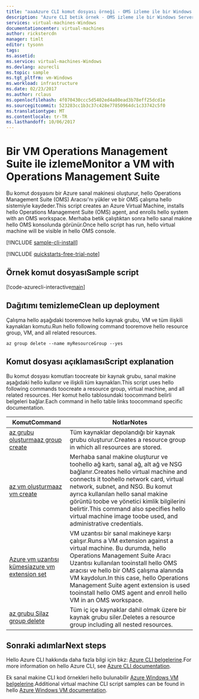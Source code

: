 ```yaml
---
title: "aaaAzure CLI komut dosyası örneği - OMS izleme ile bir Windows Server 2016 VM oluşturma | Microsoft Docs"
description: "Azure CLI betik örnek - OMS izleme ile bir Windows Server 2016 VM oluşturma"
services: virtual-machines-Windows
documentationcenter: virtual-machines
author: rickstercdn
manager: timlt
editor: tysonn
tags: 
ms.assetid: 
ms.service: virtual-machines-Windows
ms.devlang: azurecli
ms.topic: sample
ms.tgt_pltfrm: vm-Windows
ms.workload: infrastructure
ms.date: 02/23/2017
ms.author: rclaus
ms.openlocfilehash: 4f070430ccc5d5402ed4a80ead3b78eff25dcd1e
ms.sourcegitcommit: 523283cc1b3c37c428e77850964dc1c33742c5f0
ms.translationtype: MT
ms.contentlocale: tr-TR
ms.lasthandoff: 10/06/2017
---
```

# <a name="monitor-a-vm-with-operations-management-suite"></a><span data-ttu-id="4991c-103">Bir VM Operations Management Suite ile izleme</span><span class="sxs-lookup"><span data-stu-id="4991c-103">Monitor a VM with Operations Management Suite</span></span>

<span data-ttu-id="4991c-104">Bu komut dosyasını bir Azure sanal makinesi oluşturur, hello Operations Management Suite (OMS) Aracısı'nı yükler ve bir OMS çalışma hello sistemiyle kaydeder.</span><span class="sxs-lookup"><span data-stu-id="4991c-104">This script creates an Azure Virtual Machine, installs hello Operations Management Suite (OMS) agent, and enrolls hello system with an OMS workspace.</span></span> <span data-ttu-id="4991c-105">Merhaba betik çalıştıktan sonra hello sanal makine hello OMS konsolunda görünür.</span><span class="sxs-lookup"><span data-stu-id="4991c-105">Once hello script has run, hello virtual machine will be visible in hello OMS console.</span></span>

[!INCLUDE [sample-cli-install](../../../includes/sample-cli-install.md)]

[!INCLUDE [quickstarts-free-trial-note](../../../includes/quickstarts-free-trial-note.md)]

## <a name="sample-script"></a><span data-ttu-id="4991c-106">Örnek komut dosyası</span><span class="sxs-lookup"><span data-stu-id="4991c-106">Sample script</span></span>

[!code-azurecli-interactive[main](../../../cli_scripts/virtual-machine/create-vm-monitor-oms/create-windows-vm-monitor-oms.sh "Quick Create VM")]

## <a name="clean-up-deployment"></a><span data-ttu-id="4991c-107">Dağıtımı temizleme</span><span class="sxs-lookup"><span data-stu-id="4991c-107">Clean up deployment</span></span> 

<span data-ttu-id="4991c-108">Çalışma hello aşağıdaki tooremove hello kaynak grubu, VM ve tüm ilişkili kaynakları komutu.</span><span class="sxs-lookup"><span data-stu-id="4991c-108">Run hello following command tooremove hello resource group, VM, and all related resources.</span></span>

```azurecli-interactive 
az group delete --name myResourceGroup --yes
```

## <a name="script-explanation"></a><span data-ttu-id="4991c-109">Komut dosyası açıklaması</span><span class="sxs-lookup"><span data-stu-id="4991c-109">Script explanation</span></span>

<span data-ttu-id="4991c-110">Bu komut dosyası komutları toocreate bir kaynak grubu, sanal makine aşağıdaki hello kullanır ve ilişkili tüm kaynakları.</span><span class="sxs-lookup"><span data-stu-id="4991c-110">This script uses hello following commands toocreate a resource group, virtual machine, and all related resources.</span></span> <span data-ttu-id="4991c-111">Her komut hello tablosundaki toocommand belirli belgeleri bağlar.</span><span class="sxs-lookup"><span data-stu-id="4991c-111">Each command in hello table links toocommand specific documentation.</span></span>

| <span data-ttu-id="4991c-112">Komut</span><span class="sxs-lookup"><span data-stu-id="4991c-112">Command</span></span> | <span data-ttu-id="4991c-113">Notlar</span><span class="sxs-lookup"><span data-stu-id="4991c-113">Notes</span></span> |
|---|---|
| [<span data-ttu-id="4991c-114">az grubu oluşturma</span><span class="sxs-lookup"><span data-stu-id="4991c-114">az group create</span></span>](https://docs.microsoft.com/cli/azure/group#create) | <span data-ttu-id="4991c-115">Tüm kaynaklar depolandığı bir kaynak grubu oluşturur.</span><span class="sxs-lookup"><span data-stu-id="4991c-115">Creates a resource group in which all resources are stored.</span></span> |
| [<span data-ttu-id="4991c-116">az vm oluşturma</span><span class="sxs-lookup"><span data-stu-id="4991c-116">az vm create</span></span>](https://docs.microsoft.com/cli/azure/vm#create) | <span data-ttu-id="4991c-117">Merhaba sanal makine oluşturur ve toohello ağ kartı, sanal ağ, alt ağ ve NSG bağlanır.</span><span class="sxs-lookup"><span data-stu-id="4991c-117">Creates hello virtual machine and connects it toohello network card, virtual network, subnet, and NSG.</span></span> <span data-ttu-id="4991c-118">Bu komut ayrıca kullanılan hello sanal makine görüntü toobe ve yönetici kimlik bilgilerini belirtir.</span><span class="sxs-lookup"><span data-stu-id="4991c-118">This command also specifies hello virtual machine image toobe used, and administrative credentials.</span></span>  |
| [<span data-ttu-id="4991c-119">Azure vm uzantısı kümesi</span><span class="sxs-lookup"><span data-stu-id="4991c-119">azure vm extension set</span></span>](https://docs.microsoft.com/cli/azure/vm/extension#set) | <span data-ttu-id="4991c-120">VM uzantısı bir sanal makineye karşı çalışır.</span><span class="sxs-lookup"><span data-stu-id="4991c-120">Runs a VM extension against a virtual machine.</span></span> <span data-ttu-id="4991c-121">Bu durumda, hello Operations Management Suite Aracı Uzantısı kullanılan tooinstall hello OMS aracısı ve hello bir OMS çalışma alanında VM kaydolun.</span><span class="sxs-lookup"><span data-stu-id="4991c-121">In this case, hello Operations Management Suite agent extension is used tooinstall hello OMS agent and enroll hello VM in an OMS workspace.</span></span> |
| [<span data-ttu-id="4991c-122">az grubu Sil</span><span class="sxs-lookup"><span data-stu-id="4991c-122">az group delete</span></span>](https://docs.microsoft.com/cli/azure/vm/extension#set) | <span data-ttu-id="4991c-123">Tüm iç içe kaynaklar dahil olmak üzere bir kaynak grubu siler.</span><span class="sxs-lookup"><span data-stu-id="4991c-123">Deletes a resource group including all nested resources.</span></span> |

## <a name="next-steps"></a><span data-ttu-id="4991c-124">Sonraki adımlar</span><span class="sxs-lookup"><span data-stu-id="4991c-124">Next steps</span></span>

<span data-ttu-id="4991c-125">Hello Azure CLI hakkında daha fazla bilgi için bkz: [Azure CLI belgelerine](https://docs.microsoft.com/cli/azure/overview).</span><span class="sxs-lookup"><span data-stu-id="4991c-125">For more information on hello Azure CLI, see [Azure CLI documentation](https://docs.microsoft.com/cli/azure/overview).</span></span>

<span data-ttu-id="4991c-126">Ek sanal makine CLI kod örnekleri hello bulunabilir [Azure Windows VM belgelerine](../windows/cli-samples.md?toc=%2fazure%2fvirtual-machines%2fwindows%2ftoc.json).</span><span class="sxs-lookup"><span data-stu-id="4991c-126">Additional virtual machine CLI script samples can be found in hello [Azure Windows VM documentation](../windows/cli-samples.md?toc=%2fazure%2fvirtual-machines%2fwindows%2ftoc.json).</span></span>
